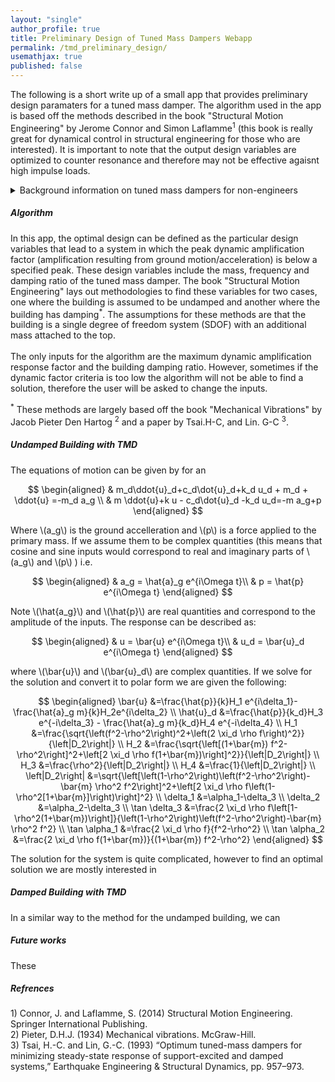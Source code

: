 ```yaml
---
layout: "single"
author_profile: true
title: Preliminary Design of Tuned Mass Dampers Webapp
permalink: /tmd_preliminary_design/
usemathjax: true
published: false
---
```


The following is a short write up of a small app that provides preliminary design paramaters for a tuned mass damper. The algorithm used in the app is based off the methods described in the book "Structural Motion Engineering" by Jerome Connor and Simon Laflamme<sup>1</sup> (this book is really great for dynamical control in structural engineering for those who are interested). It is important to note that the output design variables are optimized to counter resonance and therefore may not be effective agaisnt high impulse loads.

<details>
    <summary>Background information on tuned mass dampers for non-engineers</summary>
        <h6>Quick introduction on why we need tuned mass dampers</h6>
        <p> Buildings are designed to resist many types of loads. Depending on the location and height of the building an engineer may need consider dynamical loading. Examples of dynamic loads are earthquakes which can last from a few seconds to half a minute and winds which can be sustained for hours during a typhoon or heavy rainstorm. The special thing about these loads is that the force which is applied changes over a period of time. Some dynamic loads can be considered periodic therefore can have a frequency. The issue is when the frequency of the load matches the natural frequency of the building causing resonance. The natural frequency can be defined as the frequency at which an object freely oscillates without any forces applied and all objects have one. Resonance causes the applied amplitude to drastically increase which could cause serious damage to a building. One solution to resonance would be tuned mass dampers. A tuned mass damper is designed to oppose resonance by being 90 degrees out of phase from the natural frequency of the building thereby decreasing the effects of resonance.</p>
</details>

<h5>Algorithm</h5>

In this app, the optimal design can be defined as the particular design variables that lead to a system in which the peak dynamic amplification factor (amplification resulting from ground motion/acceleration) is below a specified peak. These design variables include the mass, frequency and damping ratio of the tuned mass damper. The book "Structural Motion Engineering" lays out methodologies to find these variables for two cases, one where the building is assumed to be undamped and another where the building has damping<sup>\*</sup>. The assumptions for these methods are that the building is a single degree of freedom system (SDOF) with an additional mass attached to the top. <br><br> The only inputs for the algorithm are the maximum dynamic amplification response factor and the building damping ratio. However, sometimes if the dynamic factor criteria is too low the algorithm will not be able to find a solution, therefore the user will be asked to change the inputs. <br>

<sup>\*</sup> These methods are largely based off the book "Mechanical Vibrations" by Jacob Pieter Den Hartog <sup>2</sup> and a paper by Tsai.H-C, and Lin. G-C <sup>3</sup>.

<h5>Undamped Building with TMD</h5>
The equations of motion can be given by for an <br>

$$
\begin{aligned}
    & m_d\ddot{u}_d+c_d\dot{u}_d+k_d u_d + m_d + \ddot{u} =-m_d a_g \\
    & m \ddot{u}+k u - c_d\dot{u}_d -k_d u_d=-m a_g+p
\end{aligned}
$$

Where \\(a_g\\) is the ground accelleration and \\(p\\) is a force applied to the primary mass. If we assume them to be complex quantities (this means that cosine and sine inputs would correspond to real and imaginary parts of \\(a_g\\) and \\(p\\) ) i.e. <br>

$$
\begin{aligned}
    & a_g = \hat{a}_g e^{i\Omega t}\\
    & p = \hat{p} e^{i\Omega t}
\end{aligned}
$$

Note \\(\hat{a_g}\\) and \\(\hat{p}\\) are real quantities and correspond to the amplitude of the inputs.
The response can be described as: <br>

$$
\begin{aligned}
    & u = \bar{u}  e^{i\Omega t}\\
    & u_d = \bar{u}_d  e^{i\Omega t}
\end{aligned}
$$

where \\(\bar{u}\\) and \\(\bar{u}\_d\\) are complex quantities.
If we solve for the solution and convert it to polar form we are given the following:

$$
\begin{aligned}
    \bar{u} &=\frac{\hat{p}}{k}H_1 e^{i\delta_1}-\frac{\hat{a}_g m}{k}H_2e^{i\delta_2} \\
     \hat{u}_d &=\frac{\hat{p}}{k_d}H_3 e^{-i\delta_3} - \frac{\hat{a}_g m}{k_d}H_4 e^{-i\delta_4} \\
     H_1 &=\frac{\sqrt{\left(f^2-\rho^2\right)^2+\left(2 \xi_d \rho f\right)^2}}{\left|D_2\right|} \\
     H_2 &=\frac{\sqrt{\left[(1+\bar{m}) f^2-\rho^2\right]^2+\left[2 \xi_d \rho f(1+\bar{m})\right]^2}}{\left|D_2\right|} \\
     H_3 &=\frac{\rho^2}{\left|D_2\right|} \\
     H_4 &=\frac{1}{\left|D_2\right|} \\
     \left|D_2\right| &=\sqrt{\left[\left(1-\rho^2\right)\left(f^2-\rho^2\right)-\bar{m} \rho^2 f^2\right]^2+\left[2 \xi_d \rho f\left(1-\rho^2[1+\bar{m}]\right)\right]^2} \\
     \delta_1 &=\alpha_1-\delta_3 \\
     \delta_2 &=\alpha_2-\delta_3 \\
    \tan \delta_3 &=\frac{2 \xi_d \rho f\left[1-\rho^2(1+\bar{m})\right]}{\left(1-\rho^2\right)\left(f^2-\rho^2\right)-\bar{m} \rho^2 f^2} \\
     \tan \alpha_1 &=\frac{2 \xi_d \rho f}{f^2-\rho^2} \\
     \tan \alpha_2 &=\frac{2 \xi_d \rho f(1+\bar{m})}{(1+\bar{m}) f^2-\rho^2}
\end{aligned}
$$

The solution for the system is quite complicated, however to find an optimal solution we are mostly interested in

<h5>Damped Building with TMD</h5>
In a similar way to the method for the undamped building, we can

<h5>Future works</h5>
These

<h5>Refrences</h5>
1) Connor, J. and Laflamme, S. (2014) Structural Motion Engineering. Springer International Publishing. <br>
2) Pieter, D.H.J. (1934) Mechanical vibrations. McGraw-Hill. <br>
3) Tsai, H.-C. and Lin, G.-C. (1993) “Optimum tuned-mass dampers for minimizing steady-state response of support-excited and damped systems,” Earthquake Engineering &amp; Structural Dynamics, pp. 957–973.
